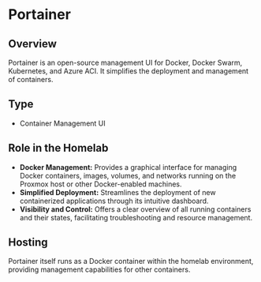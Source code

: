 # Portainer

## Overview

Portainer is an open-source management UI for Docker, Docker Swarm, Kubernetes, and Azure ACI. It simplifies the deployment and management of containers.

## Type

* Container Management UI

## Role in the Homelab

* **Docker Management:** Provides a graphical interface for managing Docker containers, images, volumes, and networks running on the Proxmox host or other Docker-enabled machines.
* **Simplified Deployment:** Streamlines the deployment of new containerized applications through its intuitive dashboard.
* **Visibility and Control:** Offers a clear overview of all running containers and their states, facilitating troubleshooting and resource management.

## Hosting

Portainer itself runs as a Docker container within the homelab environment, providing management capabilities for other containers.
